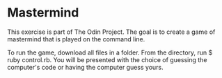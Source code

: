 # Mastermind

This exercise is part of The Odin Project. The goal is to create a game of mastermind that is played on the command line.

To run the game, download all files in a folder. From the directory, run $ ruby control.rb. You will be presented with the choice of guessing the computer's code or having the computer guess yours.
